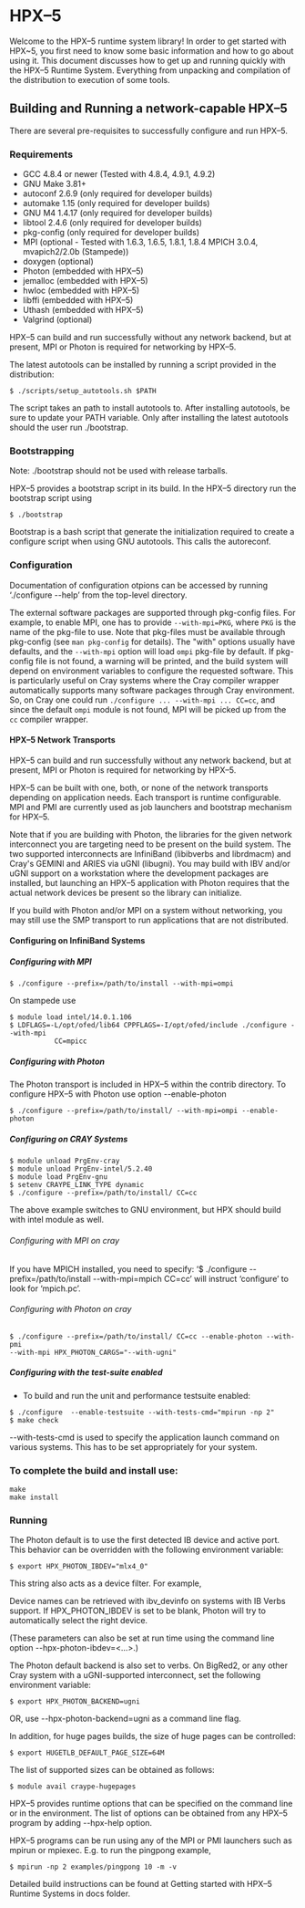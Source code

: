 # HPX–5

Welcome to the HPX–5 runtime system library! In order to get started with 
HPX~5, you first need to know some basic information and how to go about using 
it. This document discusses how to get up and running quickly with the HPX–5 
Runtime System. Everything from unpacking and compilation of the distribution to
 execution of some tools.

## Building and Running a network-capable HPX–5

There are several pre-requisites to successfully configure and run HPX–5.

### Requirements

* GCC 4.8.4 or newer (Tested with 4.8.4, 4.9.1, 4.9.2)
* GNU Make 3.81+    
* autoconf 2.6.9     (only required for developer builds)
* automake 1.15      (only required for developer builds)
* GNU M4 1.4.17      (only required for developer builds)
* libtool 2.4.6      (only required for developer builds)
* pkg-config         (only required for developer builds)
* MPI                (optional - Tested with 1.6.3, 1.6.5, 1.8.1, 1.8.4 
                                 MPICH 3.0.4, mvapich2/2.0b (Stampede))
* doxygen            (optional)
* Photon             (embedded with HPX–5)
* jemalloc           (embedded with HPX–5)
* hwloc              (embedded with HPX–5)
* libffi             (embedded with HPX–5)
* Uthash             (embedded with HPX–5)
* Valgrind           (optional)

HPX–5 can build and run successfully without any network backend, but at
 present, MPI or Photon is required for networking by HPX–5. 

The latest autotools can be installed by running a script provided in the 
distribution:
 
```
$ ./scripts/setup_autotools.sh $PATH
``` 
The script takes an path to install autotools to. After 
installing autotools, be sure to update your PATH variable. Only after 
installing the latest autotools should the user run ./bootstrap.

### Bootstrapping

Note: ./bootstrap should not be used with release tarballs.
 
HPX–5 provides a bootstrap script in its build. In the HPX–5 directory run the 
bootstrap script using

```
$ ./bootstrap
```

Bootstrap is a bash script that generate the initialization required to create 
a configure script when using GNU autotools. This calls the autoreconf.

### Configuration

Documentation of configuration otpions can be accessed by running 
‘./configure --help’ from the top-level directory.

The external software packages are supported through pkg-config files.  For
example, to enable MPI, one has to provide `--with-mpi=PKG`, where `PKG` is the
name of the pkg-file to use. Note that pkg-files must be available through
pkg-config (see `man pkg-config` for details). The "with" options usually have
defaults, and the `--with-mpi` option will load `ompi` pkg-file by default.
If pkg-config file is not found, a warning will be printed, and the build system
will depend on environment variables to configure the requested software. This 
is particularly useful on Cray systems where the Cray compiler wrapper
automatically supports many software packages through Cray environment. So,
on Cray one could run `./configure ... --with-mpi ... CC=cc`, and since the 
default `ompi` module is not found, MPI will be picked up from the `cc` compiler 
wrapper.

#### HPX–5 Network Transports

HPX–5 can build and run successfully without any network backend, but at 
present, MPI or Photon is required for networking by HPX–5.

HPX–5 can be built with one, both, or none of the network transports depending
 on application needs. Each transport is runtime configurable. MPI and PMI are
 currently used as job launchers and bootstrap mechanism for HPX–5.

Note that if you are building with Photon, the libraries for the given network 
interconnect you are targeting need to be present on the build system. The two
 supported interconnects are InfiniBand (libibverbs and librdmacm) and Cray's 
GEMINI and ARIES via uGNI (libugni). You may build with IBV and/or uGNI support
 on a workstation where the development packages are installed, but launching an
 HPX–5 application with Photon requires that the actual network devices be 
present so the library can initialize.

If you build with Photon and/or MPI on a system without networking, you may 
still use the SMP transport to run applications that are not distributed.

#### Configuring on InfiniBand Systems

##### Configuring with MPI

```
$ ./configure --prefix=/path/to/install --with-mpi=ompi
```

On stampede use
```
$ module load intel/14.0.1.106
$ LDFLAGS=-L/opt/ofed/lib64 CPPFLAGS=-I/opt/ofed/include ./configure --with-mpi
           CC=mpicc
```

##### Configuring with Photon

The Photon transport is included in HPX–5 within the contrib directory. To 
configure HPX–5 with Photon use option --enable-photon

```
$ ./configure --prefix=/path/to/install/ --with-mpi=ompi --enable-photon
```

##### Configuring on CRAY Systems

```
$ module unload PrgEnv-cray
$ module unload PrgEnv-intel/5.2.40
$ module load PrgEnv-gnu
$ setenv CRAYPE_LINK_TYPE dynamic
$ ./configure --prefix=/path/to/install/ CC=cc
```

The above example switches to GNU environment, but HPX should build with 
intel module as well.

###### Configuring with MPI on cray

If you have MPICH installed, you need to specify: ‘$ ./configure
 --prefix=/path/to/install --with-mpi=mpich CC=cc’ will instruct ‘configure’ to
 look for ‘mpich.pc’.

###### Configuring with Photon on cray

```
$ ./configure --prefix=/path/to/install/ CC=cc --enable-photon --with-pmi 
--with-mpi HPX_PHOTON_CARGS="--with-ugni"
```

##### Configuring with the test-suite enabled

* To build and run the unit and performance testsuite enabled:

```
$ ./configure  --enable-testsuite --with-tests-cmd="mpirun -np 2" 
$ make check
```

--with-tests-cmd is used to specify the application launch command on various 
systems. This has to be set appropriately for your system.

### To complete the build and install use:

```
make
make install
```

### Running

The Photon default is to use the first detected IB device and active port. This
 behavior can be overridden with the following environment variable:

```
$ export HPX_PHOTON_IBDEV="mlx4_0"
```

This string also acts as a device filter. For example,

Device names can be retrieved with ibv_devinfo on systems with IB Verbs support. 
If HPX_PHOTON_IBDEV is set to be blank, Photon will try to automatically select
 the right device.

(These parameters can also be set at run time using the command line option 
--hpx-photon-ibdev=<...>.)

The Photon default backend is also set to verbs. On BigRed2, or any other Cray
 system with a uGNI-supported interconnect, set the following environment 
variable:

```
$ export HPX_PHOTON_BACKEND=ugni
```

OR, use --hpx-photon-backend=ugni as a command line flag.

In addition, for huge pages builds, the size of huge pages can be controlled:

```
$ export HUGETLB_DEFAULT_PAGE_SIZE=64M
```

The list of supported sizes can be obtained as follows:

```
$ module avail craype-hugepages
```

HPX–5 provides runtime options that can be specified on the command line or in
 the environment. The list of options can be obtained from any HPX–5 program by 
adding --hpx-help option.

HPX–5 programs can be run using any of the MPI or PMI launchers such as mpirun 
or mpiexec.
E.g. to run the pingpong example,

```
$ mpirun -np 2 examples/pingpong 10 -m -v
```

Detailed build instructions can be found at Getting started with HPX–5 Runtime 
Systems in docs folder.
